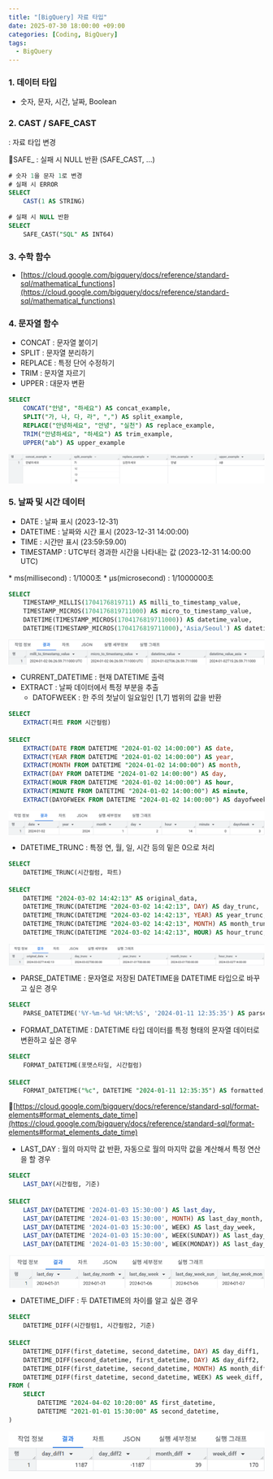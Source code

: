 ```yaml
---
title: "[BigQuery] 자료 타입"
date: 2025-07-30 18:00:00 +09:00
categories: [Coding, BigQuery]
tags:
  - BigQuery
---
```


### 1. 데이터 타입

- 숫자, 문자, 시간, 날짜, Boolean

### 2. CAST / SAFE_CAST

: 자료 타입 변경

📍SAFE_ : 실패 시 NULL 반환 (SAFE_CAST, …)

```sql
# 숫자 1을 문자 1로 변경
# 실패 시 ERROR
SELECT
	CAST(1 AS STRING)
```

```sql
# 실패 시 NULL 반환
SELECT
	SAFE_CAST("SQL" AS INT64)
```

### 3. 수학 함수

- [https://cloud.google.com/bigquery/docs/reference/standard-sql/mathematical_functions](https://cloud.google.com/bigquery/docs/reference/standard-sql/mathematical_functions)

### 4. 문자열 함수

- CONCAT : 문자열 붙이기
- SPLIT : 문자열 분리하기
- REPLACE : 특정 단어 수정하기
- TRIM : 문자열 자르기
- UPPER : 대문자 변환

```sql
SELECT
	CONCAT("안녕", "하세요") AS concat_example,
	SPLIT("가, 나, 다, 라", ",") AS split_example,
	REPLACE("안녕하세요", "안녕", "실천") AS replace_example,
	TRIM("안녕하세요", "하세요") AS trim_example,
	UPPER("ab") AS upper_example
```

<img src="/assets/img/Coding/BigQuery/자료 타입/image.png" align="center" alt="TYPE1">

### 5. 날짜 및 시간 데이터

- DATE : 날짜 표시 (2023-12-31)
- DATETIME : 날짜와 시간 표시 (2023-12-31 14:00:00)
- TIME : 시간만 표시 (23:59:59.00)
- TIMESTAMP : UTC부터 경과한 시간을 나타내는 값 (2023-12-31 14:00:00 UTC)

\* ms(millisecond) : 1/1000초
\* μs(microsecond) : 1/1000000초

```sql
SELECT
	TIMESTAMP_MILLIS(1704176819711) AS milli_to_timestamp_value,
	TIMESTAMP_MICROS(1704176819711000) AS micro_to_timestamp_value,
	DATETIME(TIMESTAMP_MICROS(1704176819711000)) AS datetime_value,
	DATETIME(TIMESTAMP_MICROS(1704176819711000),'Asia/Seoul') AS datetime_value_asia;
```

<img src="/assets/img/Coding/BigQuery/자료 타입/image 1.png" align="center" alt="TYPE2">

- CURRENT_DATETIME : 현재 DATETIME 출력
- EXTRACT : 날짜 데이터에서 특정 부분을 추출
    - DATOFWEEK : 한 주의 첫날이 일요일인 [1,7] 범위의 값을 반환

```sql
SELECT
	EXTRACT(파트 FROM 시간컬럼)

SELECT
	EXTRACT(DATE FROM DATETIME "2024-01-02 14:00:00") AS date,
	EXTRACT(YEAR FROM DATETIME "2024-01-02 14:00:00") AS year,
	EXTRACT(MONTH FROM DATETIME "2024-01-02 14:00:00") AS month,
	EXTRACT(DAY FROM DATETIME "2024-01-02 14:00:00") AS day,
	EXTRACT(HOUR FROM DATETIME "2024-01-02 14:00:00") AS hour,
	EXTRACT(MINUTE FROM DATETIME "2024-01-02 14:00:00") AS minute,
	EXTRACT(DAYOFWEEK FROM DATETIME "2024-01-02 14:00:00") AS dayofweek
```

<img src="/assets/img/Coding/BigQuery/자료 타입/image 2.png" align="center" alt="TYPE3">

- DATETIME_TRUNC :  특정 연, 월, 일, 시간 등의 밑은 0으로 처리

```sql
SELECT
	DATETIME_TRUNC(시간컬럼, 파트)

SELECT
	DATETIME "2024-03-02 14:42:13" AS original_data,
	DATETIME_TRUNC(DATETIME "2024-03-02 14:42:13", DAY) AS day_trunc,
	DATETIME_TRUNC(DATETIME "2024-03-02 14:42:13", YEAR) AS year_trunc,
	DATETIME_TRUNC(DATETIME "2024-03-02 14:42:13", MONTH) AS month_trunc,
	DATETIME_TRUNC(DATETIME "2024-03-02 14:42:13", HOUR) AS hour_trunc;
```
<img src="/assets/img/Coding/BigQuery/자료 타입/image 3.png" align="center" alt="TYPE4">

- PARSE_DATETIME : 문자열로 저장된 DATETIME을 DATETIME 타입으로 바꾸고 싶은 경우

```sql
SELECT
	PARSE_DATETIME('%Y-%m-%d %H:%M:%S', '2024-01-11 12:35:35') AS parse_datetime;
```

- FORMAT_DATETIME : DATETIME 타입 데이터를 특정 형태의 문자열 데이터로 변환하고 싶은 경우

```sql
SELECT
	FORMAT_DATETIME(포맷스타일, 시간컬럼)

SELECT
	FORMAT_DATETIME("%c", DATETIME "2024-01-11 12:35:35") AS formatted;
```

📍[https://cloud.google.com/bigquery/docs/reference/standard-sql/format-elements#format_elements_date_time](https://cloud.google.com/bigquery/docs/reference/standard-sql/format-elements#format_elements_date_time)

- LAST_DAY : 월의 마지막 값 반환, 자동으로 월의 마지막 값을 계산해서 특정 연산을 할 경우

```sql
SELECT
	LAST_DAY(시간컬럼, 기준)

SELECT
	LAST_DAY(DATETIME '2024-01-03 15:30:00') AS last_day,
	LAST_DAY(DATETIME '2024-01-03 15:30:00', MONTH) AS last_day_month,
	LAST_DAY(DATETIME '2024-01-03 15:30:00', WEEK) AS last_day_week,
	LAST_DAY(DATETIME '2024-01-03 15:30:00', WEEK(SUNDAY)) AS last_day_week_sun,
	LAST_DAY(DATETIME '2024-01-03 15:30:00', WEEK(MONDAY)) AS last_day_week_mon
```

<img src="/assets/img/Coding/BigQuery/자료 타입/image 4.png" align="center" alt="TYPE5">

- DATETIME_DIFF : 두 DATETIME의 차이를 알고 싶은 경우

```sql
SELECT
	DATETIME_DIFF(시간컬럼1, 시간컬럼2, 기준)

SELECT
	DATETIME_DIFF(first_datetime, second_datetime, DAY) AS day_diff1,
	DATETIME_DIFF(second_datetime, first_datetime, DAY) AS day_diff2,
	DATETIME_DIFF(first_datetime, second_datetime, MONTH) AS month_diff,
	DATETIME_DIFF(first_datetime, second_datetime, WEEK) AS week_diff,
FROM (
	SELECT
		DATETIME "2024-04-02 10:20:00" AS first_datetime,
		DATETIME "2021-01-01 15:30:00" AS second_datetime,
)
```

<img src="/assets/img/Coding/BigQuery/자료 타입/image 5.png" align="center" alt="TYPE6">